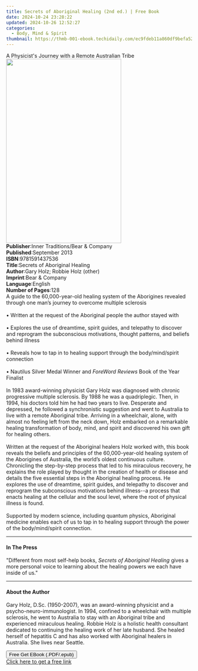 ```yaml
---
title: Secrets of Aboriginal Healing (2nd ed.) | Free Book
date: 2024-10-24 23:28:22
updated: 2024-10-26 12:52:27
categories:
  - Body, Mind & Spirit
thumbnail: https://thmb-001-ebook.techidaily.com/ec9fdeb11a860df9befa520a87751a7dcdd1f7c5d58ae572b08163098795b5ca.jpg
---
```

<main id="book-container">
  <div class="flex flex-col">
    <div class="book-brief flex-1 py-6 px-4 sm:p-6 md:py-10 md:px-8">
      <!-- brief-->
      <div class="book-brief-main">
        A Physicist's Journey with a Remote Australian Tribe
      </div>
    </div>
    <div
      class="book-meta-info flex-1 grid gap-4 col-start-1 col-end-3 row-start-1 sm:mb-6 sm:grid-cols-4 lg:gap-6 lg:col-start-2 lg:row-end-6 lg:row-span-6 lg:mb-0"
    >
      <div
        class="book-meta-info-left place-content-center mt-4 p-4 text-sm leading-6 col-start-2 col-span-2 dark:text-slate-400"
      >
        <img
          class="w-full h-500 object-cover rounded-lg sm:h-255 sm:col-span-2 lg:col-span-full"
          src="https://img-001-ebook.techidaily.com/458816fcf449ac563643b443396eaba1a0f59b229492b1f9bfb42b4c91ac5c9a.jpg"
          alt=""
          width="312"
          height="500"
        />
      </div>
      <div
        class="book-meta-info-right mt-2 col-start-1 row-start-2 col-span-3 self-center"
      >
        <!-- meta data  -->
        <div class="flex flex-col px-4 md:px-8">
          <div class="flex-1">
            <strong>Publisher</strong>:<span class="px-2"
              >Inner Traditions/Bear &amp; Company</span
            >
          </div>
          <div class="flex-1">
            <strong>Published</strong>:<span class="px-2">September 2013</span>
          </div>
          <div class="flex-1">
            <strong>ISBN</strong>:<span class="px-2">9781591437536</span>
          </div>
          <div class="flex-1">
            <strong>Title</strong>:<span class="px-2"
              >Secrets of Aboriginal Healing</span
            >
          </div>
          <div class="flex-1">
            <strong>Author</strong>:<span class="px-2"
              >Gary Holz; Robbie Holz (other)</span
            >
          </div>
          <div class="flex-1">
            <strong>Imprint</strong>:<span class="px-2"
              >Bear &amp; Company</span
            >
          </div>
          <div class="flex-1">
            <strong>Language</strong>:<span class="px-2">English</span>
          </div>
          <div class="flex-1">
            <strong>Number of Pages</strong>:<span class="px-2">128</span>
          </div>
        </div>
      </div>
    </div>
    <div class="book-description flex-1 py-6 px-4 sm:p-6 md:py-10 md:px-8">
      <div class="book-description-main">
        <div accordion-content="" id="description">
          A guide to the 60,000-year-old healing system of the Aborigines
          revealed through one man’s journey to overcome multiple sclerosis
          <br />
          <br />• Written at the request of the Aboriginal people the author
          stayed with <br />
          <br />• Explores the use of dreamtime, spirit guides, and telepathy to
          discover and reprogram the subconscious motivations, thought patterns,
          and beliefs behind illness <br />
          <br />• Reveals how to tap in to healing support through the
          body/mind/spirit connection <br />
          <br />• Nautilus Silver Medal Winner and <i>ForeWord Reviews</i> Book
          of the Year Finalist <br />
          <br />In 1983 award-winning physicist Gary Holz was diagnosed with
          chronic progressive multiple sclerosis. By 1988 he was a quadriplegic.
          Then, in 1994, his doctors told him he had two years to live.
          Desperate and depressed, he followed a synchronistic suggestion and
          went to Australia to live with a remote Aboriginal tribe. Arriving in
          a wheelchair, alone, with almost no feeling left from the neck down,
          Holz embarked on a remarkable healing transformation of body, mind,
          and spirit and discovered his own gift for healing others. <br />
          <br />Written at the request of the Aboriginal healers Holz worked
          with, this book reveals the beliefs and principles of the
          60,000-year-old healing system of the Aborigines of Australia, the
          world’s oldest continuous culture. Chronicling the step-by-step
          process that led to his miraculous recovery, he explains the role
          played by thought in the creation of health or disease and details the
          five essential steps in the Aboriginal healing process. He explores
          the use of dreamtime, spirit guides, and telepathy to discover and
          reprogram the subconscious motivations behind illness--a process that
          enacts healing at the cellular and the soul level, where the root of
          physical illness is found. <br />
          <br />Supported by modern science, including quantum physics,
          Aboriginal medicine enables each of us to tap in to healing support
          through the power of the body/mind/spirit connection.
        </div>
        <div class="accordion-fader"></div>
      </div>
    </div>
    <div class="book-excerpts flex-1 py-6 px-4 sm:p-6 md:py-10 md:px-8">
      <!-- excerpts-->
      <div class="book-excerpts-main">
        <hr />
        <h4 class="placeholder placeholder-heading">
          <span>In The Press</span>
        </h4>
        <p>
          "Different from most self-help books,
          <i>Secrets of Aboriginal Healing</i> gives a more personal voice to
          learning about the healing powers we each have inside of us."
        </p>
      </div>
    </div>
    <div class="book-about-author flex-1 py-6 px-4 sm:p-6 md:py-10 md:px-8">
      <!-- about author-->
      <div class="book-main-author-main">
        <hr />
        <h4 class="placeholder placeholder-heading">
          <span>About the Author</span>
        </h4>
        <p>
          Gary Holz, D.Sc. (1950-2007), was an award-winning physicist and a
          psycho-neuro-immunologist. In 1994, confined to a wheelchair with
          multiple sclerosis, he went to Australia to stay with an Aboriginal
          tribe and experienced miraculous healing. Robbie Holz is a holistic
          health consultant dedicated to continuing the healing work of her late
          husband. She healed herself of hepatitis C and has also worked with
          Aboriginal healers in Australia. She lives near Seattle.
        </p>
      </div>
    </div>
    <div class="book-free-get flex-1 py-6 px-4 sm:p-6 md:py-10 md:px-8">
      <button
        id="btn-free-get"
        class="bg-blue-500 hover:bg-blue-700 text-white font-bold py-2 px-4 rounded"
      >
        Free Get EBook (.PDF/.epub)
      </button>
      <div id="countdown-display" class="px-2 text-lg mt-2"></div>
      <a
        id="free-link"
        class="hidden bg-blue-500 hover:bg-blue-700 text-white font-bold py-2 px-4 rounded"
        href="https://www.ebooks.com/en-us/book/95782403/secrets-of-aboriginal-healing/gary-holz/"
        target="_blank"
        >Click here to get a free link</a
      >
    </div>
    <script>
      let countdownTime = 0;
      let countdownInterval = null;
      document
        .getElementById('btn-free-get')
        .addEventListener('click', startCountdown);
      function startCountdown() {
        countdownTime = new Date().getTime() + 60000 * 3;
        countdownInterval = setInterval(updateCountdown, 1000);
        document.getElementById('btn-free-get').disabled = true;
        document
          .getElementById('btn-free-get')
          .classList.add('bg-gray-500', 'cursor-not-allowed');
      }
      function updateCountdown() {
        let currentTime = new Date().getTime();
        let timeLeft = countdownTime - currentTime;
        let secondsLeft = Math.floor(timeLeft / 1000);
        document.getElementById('countdown-display').innerHTML =
          `Remaining time: ${secondsLeft} seconds.`;
        if (secondsLeft <= 0) {
          clearInterval(countdownInterval);
          document.getElementById('btn-free-get').classList.add('hidden');
          document.getElementById('free-link').classList.remove('hidden');
          document.getElementById('countdown-display').innerHTML = '';
        }
      }
    </script>
  </div>
</main>
